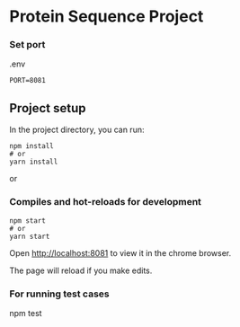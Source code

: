 # Protein Sequence Project

### Set port
.env
```
PORT=8081
```

## Project setup

In the project directory, you can run:

```
npm install
# or
yarn install
```

or

### Compiles and hot-reloads for development

```
npm start
# or
yarn start
```

Open [http://localhost:8081](http://localhost:8081) to view it in the  chrome browser.

The page will reload if you make edits.


### For running test cases
npm test